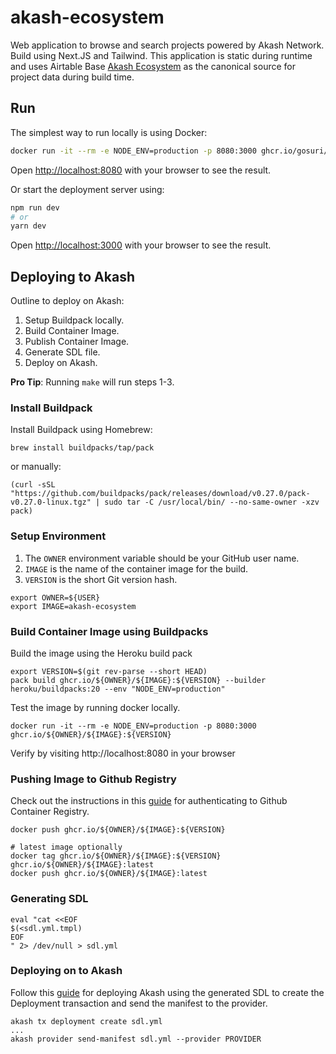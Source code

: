 # akash-ecosystem

Web application to browse and search projects powered by Akash Network. Build using Next.JS and Tailwind. This application is static during runtime and uses Airtable Base [Akash Ecosystem](https://airtable.com/shrrBXKJbvoawD8HS) as the canonical source for project data during build time.

## Run

The simplest way to run locally is using Docker:

```sh
docker run -it --rm -e NODE_ENV=production -p 8080:3000 ghcr.io/gosuri/akash-treasury
```
Open [http://localhost:8080](http://localhost:8080) with your browser to see the result.

Or start the deployment server using:

```bash
npm run dev
# or
yarn dev
```

Open [http://localhost:3000](http://localhost:3000) with your browser to see the result.

## Deploying to Akash

Outline to deploy on Akash:

1. Setup Buildpack locally.
1. Build Container Image.
1. Publish Container Image.
1. Generate SDL file.
1. Deploy on Akash.

**Pro Tip**: Running `make` will run steps 1-3.

### Install Buildpack

Install Buildpack using Homebrew: 

```
brew install buildpacks/tap/pack
```
or manually:

```
(curl -sSL "https://github.com/buildpacks/pack/releases/download/v0.27.0/pack-v0.27.0-linux.tgz" | sudo tar -C /usr/local/bin/ --no-same-owner -xzv pack)
```

### Setup Environment

1. The `OWNER` environment variable should be your GitHub user name.
1. `IMAGE` is the name of the container image for the build.
1. `VERSION` is the short Git version hash.

```
export OWNER=${USER}
export IMAGE=akash-ecosystem
```

### Build Container Image using Buildpacks

Build the image using the Heroku build pack

```
export VERSION=$(git rev-parse --short HEAD)
pack build ghcr.io/${OWNER}/${IMAGE}:${VERSION} --builder heroku/buildpacks:20 --env "NODE_ENV=production"
```

Test the image by running docker locally.

```
docker run -it --rm -e NODE_ENV=production -p 8080:3000 ghcr.io/${OWNER}/${IMAGE}:${VERSION}
```

Verify by visiting http://localhost:8080 in your browser

### Pushing Image to Github Registry

Check out the instructions in this [guide](https://docs.github.com/en/packages/working-with-a-github-packages-registry/working-with-the-container-registry) for authenticating to Github Container Registry.

```
docker push ghcr.io/${OWNER}/${IMAGE}:${VERSION}

# latest image optionally
docker tag ghcr.io/${OWNER}/${IMAGE}:${VERSION} ghcr.io/${OWNER}/${IMAGE}:latest
docker push ghcr.io/${OWNER}/${IMAGE}:latest
```

### Generating SDL

```
eval "cat <<EOF
$(<sdl.yml.tmpl)
EOF
" 2> /dev/null > sdl.yml
```

### Deploying on to Akash

Follow this [guide](https://docs.akash.network/guides/cli/detailed-steps) for deploying Akash using the generated SDL to create the Deployment transaction and send the manifest to the provider.

```
akash tx deployment create sdl.yml 
...
akash provider send-manifest sdl.yml --provider PROVIDER
```